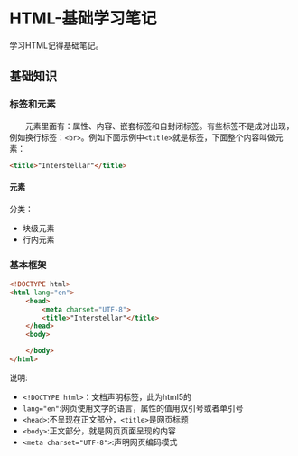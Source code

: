 # HTML-基础学习笔记
学习HTML记得基础笔记。
## 基础知识
### 标签和元素
&#8195;&#8195;元素里面有：属性、内容、嵌套标签和自封闭标签。有些标签不是成对出现，例如换行标签：`<br>`。例如下面示例中`<title>`就是标签，下面整个内容叫做元素：
```html
<title>"Interstellar"</title>
```
#### 元素
分类：
- 块级元素
- 行内元素

### 基本框架
```html
<!DOCTYPE html>
<html lang="en"> 
    <head>
        <meta charset="UTF-8">
        <title>"Interstellar"</title>
    </head>
    <body>

    </body>
</html>
```
说明:
- `<!DOCTYPE html>`：文档声明标签，此为html5的
- `lang="en"`:网页使用文字的语言，属性的值用双引号或者单引号
- `<head>`:不呈现在正文部分，`<title>`是网页标题
- `<body>`:正文部分，就是网页页面呈现的内容
- `<meta charset="UTF-8">`:声明网页编码模式
